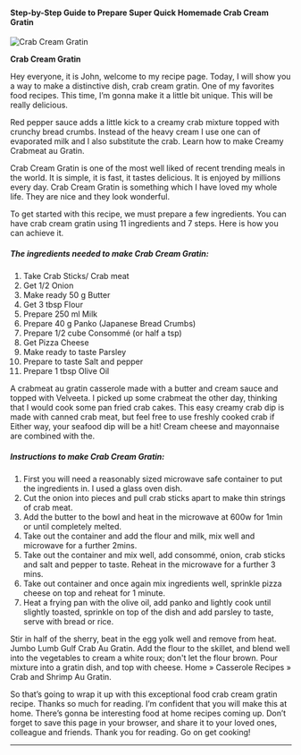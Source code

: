            

#### Step-by-Step Guide to Prepare Super Quick Homemade Crab Cream Gratin

![Crab Cream Gratin](https://img-global.cpcdn.com/recipes/32cc66a9aa3ba427/751x532cq70/crab-cream-gratin-recipe-main-photo.jpg)

**Crab Cream Gratin**

Hey everyone, it is John, welcome to my recipe page. Today, I will show you a way to make a distinctive dish, crab cream gratin. One of my favorites food recipes. This time, I’m gonna make it a little bit unique. This will be really delicious.

Red pepper sauce adds a little kick to a creamy crab mixture topped with crunchy bread crumbs. Instead of the heavy cream I use one can of evaporated milk and I also substitute the crab. Learn how to make Creamy Crabmeat au Gratin.

Crab Cream Gratin is one of the most well liked of recent trending meals in the world. It is simple, it is fast, it tastes delicious. It is enjoyed by millions every day. Crab Cream Gratin is something which I have loved my whole life. They are nice and they look wonderful.

To get started with this recipe, we must prepare a few ingredients. You can have crab cream gratin using 11 ingredients and 7 steps. Here is how you can achieve it.

##### The ingredients needed to make Crab Cream Gratin:

1.  Take Crab Sticks/ Crab meat
2.  Get 1/2 Onion
3.  Make ready 50 g Butter
4.  Get 3 tbsp Flour
5.  Prepare 250 ml Milk
6.  Prepare 40 g Panko (Japanese Bread Crumbs)
7.  Prepare 1/2 cube Consommé (or half a tsp)
8.  Get Pizza Cheese
9.  Make ready to taste Parsley
10.  Prepare to taste Salt and pepper
11.  Prepare 1 tbsp Olive Oil

A crabmeat au gratin casserole made with a butter and cream sauce and topped with Velveeta. I picked up some crabmeat the other day, thinking that I would cook some pan fried crab cakes. This easy creamy crab dip is made with canned crab meat, but feel free to use freshly cooked crab if Either way, your seafood dip will be a hit! Cream cheese and mayonnaise are combined with the.

##### Instructions to make Crab Cream Gratin:

1.  First you will need a reasonably sized microwave safe container to put the ingredients in. I used a glass oven dish.
2.  Cut the onion into pieces and pull crab sticks apart to make thin strings of crab meat.
3.  Add the butter to the bowl and heat in the microwave at 600w for 1min or until completely melted.
4.  Take out the container and add the flour and milk, mix well and microwave for a further 2mins.
5.  Take out the container and mix well, add consommé, onion, crab sticks and salt and pepper to taste. Reheat in the microwave for a further 3 mins.
6.  Take out container and once again mix ingredients well, sprinkle pizza cheese on top and reheat for 1 minute.
7.  Heat a frying pan with the olive oil, add panko and lightly cook until slightly toasted, sprinkle on top of the dish and add parsley to taste, serve with bread or rice.

Stir in half of the sherry, beat in the egg yolk well and remove from heat. Jumbo Lumb Gulf Crab Au Gratin. Add the flour to the skillet, and blend well into the vegetables to cream a white roux; don't let the flour brown. Pour mixture into a gratin dish, and top with cheese. Home » Casserole Recipes » Crab and Shrimp Au Gratin.

So that’s going to wrap it up with this exceptional food crab cream gratin recipe. Thanks so much for reading. I’m confident that you will make this at home. There’s gonna be interesting food at home recipes coming up. Don’t forget to save this page in your browser, and share it to your loved ones, colleague and friends. Thank you for reading. Go on get cooking!

* * *